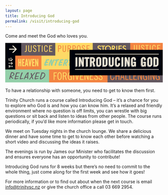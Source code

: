 ```yaml
---
layout: page
title: Introducing God
permalink: /visit/introducing-god
---
```



Come and meet the God who loves you.

![logo](/media/introducing-god.png)

To have a relationship with someone, you need to get to know them first.

Trinity Church runs a course called Introducing God – it’s a chance for you to explore who God is and how you can know him. It’s a relaxed and friendly environment where no question is off limits, you can wrestle with big questions or sit back and listen to ideas from other people. The course runs periodically, if you’d like more information please get in touch.

We meet on Tuesday nights in the church lounge. We share a delicious dinner and have some time to get to know each other before watching a short video and discussing the ideas it raises.

The evenings is run by James our Minister who facilitates the discussion and ensures everyone has an opportunity to contribute!

Introducing God runs for 8 weeks but there’s no need to commit to the whole thing, just come along for the first week and see how it goes!

For more information or to find out about when the next course is email info@trinitysc.nz or give the church office a call 03 669 2954.
